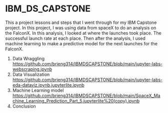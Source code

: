 # IBM_DS_CAPSTONE

This a project lessons and steps that I went through for my IBM Capstone project. In this project, I was using data from spaceX to do an analysis on the FalconX. In this analysis, I looked at where the launches took place. The successful launch rate at each place. Then after the analysis, I used machine learning to make a predictive model for the next launches for the FalconX. 

1. Data Wraggling https://github.com/brieng314/IBMDSCAPSTONE/blob/main/jupyter-labs-webscraping.ipynb
3. Data Visualization https://github.com/brieng314/IBMDSCAPSTONE/blob/main/jupyter-labs-eda-dataviz.ipynb.jupyterlite.ipynb
4. Machine Learning model https://github.com/brieng314/IBMDSCAPSTONE/blob/main/SpaceX_Machine_Learning_Prediction_Part_5.jupyterlite%20(copy).ipynb
5. Conclusion
